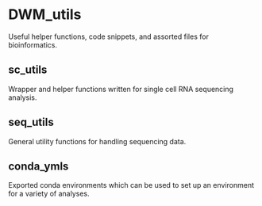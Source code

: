 # DWM_utils
 Useful helper functions, code snippets, and assorted files for bioinformatics.

## sc_utils
Wrapper and helper functions written for single cell RNA sequencing analysis.

## seq_utils
General utility functions for handling sequencing data.

## conda_ymls
Exported conda environments which can be used to set up an environment for a variety of analyses.
